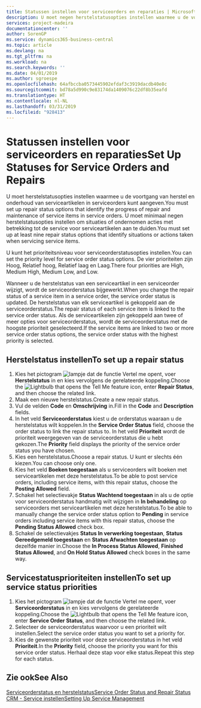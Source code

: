 ```yaml
---
title: Statussen instellen voor serviceorders en reparaties | Microsoft Docs
description: U moet negen herstelstatusopties instellen waarmee u de voortgang van herstel en onderhoud van serviceartikelen in serviceorders kunt aangeven.
services: project-madeira
documentationcenter: ''
author: SorenGP
ms.service: dynamics365-business-central
ms.topic: article
ms.devlang: na
ms.tgt_pltfrm: na
ms.workload: na
ms.search.keywords: ''
ms.date: 04/01/2019
ms.author: sgroespe
ms.openlocfilehash: 64afbccba0573445902efdaf3c3919dacdb40e8c
ms.sourcegitcommit: bd78a5d990c9e83174da1409076c22df8b35eafd
ms.translationtype: HT
ms.contentlocale: nl-NL
ms.lasthandoff: 03/31/2019
ms.locfileid: "928413"
---
```

# <a name="set-up-statuses-for-service-orders-and-repairs"></a><span data-ttu-id="8e038-103">Statussen instellen voor serviceorders en reparaties</span><span class="sxs-lookup"><span data-stu-id="8e038-103">Set Up Statuses for Service Orders and Repairs</span></span>
<span data-ttu-id="8e038-104">U moet herstelstatusopties instellen waarmee u de voortgang van herstel en onderhoud van serviceartikelen in serviceorders kunt aangeven.</span><span class="sxs-lookup"><span data-stu-id="8e038-104">You must set up repair status options that identify the progress of repair and maintenance of service items in service orders.</span></span> <span data-ttu-id="8e038-105">U moet minimaal negen herstelstatusopties instellen om situaties of ondernomen acties met betrekking tot de service voor serviceartikelen aan te duiden.</span><span class="sxs-lookup"><span data-stu-id="8e038-105">You must set up at least nine repair status options that identify situations or actions taken when servicing service items.</span></span>  

<span data-ttu-id="8e038-106">U kunt het prioriteitsniveau voor serviceorderstatusopties instellen.</span><span class="sxs-lookup"><span data-stu-id="8e038-106">You can set the priority level for service order status options.</span></span> <span data-ttu-id="8e038-107">De vier prioriteiten zijn Hoog, Relatief hoog, Relatief laag en Laag.</span><span class="sxs-lookup"><span data-stu-id="8e038-107">There four priorities are High, Medium High, Medium Low, and Low.</span></span>  

<span data-ttu-id="8e038-108">Wanneer u de herstelstatus van een serviceartikel in een serviceorder wijzigt, wordt de serviceorderstatus bijgewerkt.</span><span class="sxs-lookup"><span data-stu-id="8e038-108">When you change the repair status of a service item in a service order, the service order status is updated.</span></span> <span data-ttu-id="8e038-109">De herstelstatus van elk serviceartikel is gekoppeld aan de serviceorderstatus.</span><span class="sxs-lookup"><span data-stu-id="8e038-109">The repair status of each service item is linked to the service order status.</span></span> <span data-ttu-id="8e038-110">Als de serviceartikelen zijn gekoppeld aan twee of meer opties voor serviceorderstatus, wordt de serviceorderstatus met de hoogste prioriteit geselecteerd.</span><span class="sxs-lookup"><span data-stu-id="8e038-110">If the service items are linked to two or more service order status options, the service order status with the highest priority is selected.</span></span>  

## <a name="to-set-up-a-repair-status"></a><span data-ttu-id="8e038-111">Herstelstatus instellen</span><span class="sxs-lookup"><span data-stu-id="8e038-111">To set up a repair status</span></span>  
1. <span data-ttu-id="8e038-112">Kies het pictogram ![lampje dat de functie Vertel me opent](media/ui-search/search_small.png "Vertel me wat u wilt doen"), voer **Herstelstatus** in en kies vervolgens de gerelateerde koppeling.</span><span class="sxs-lookup"><span data-stu-id="8e038-112">Choose the ![Lightbulb that opens the Tell Me feature](media/ui-search/search_small.png "Tell me what you want to do") icon, enter **Repair Status**, and then choose the related link.</span></span>
2. <span data-ttu-id="8e038-113">Maak een nieuwe herstelstatus.</span><span class="sxs-lookup"><span data-stu-id="8e038-113">Create a new repair status.</span></span>  
3. <span data-ttu-id="8e038-114">Vul de velden **Code** en **Omschrijving** in.</span><span class="sxs-lookup"><span data-stu-id="8e038-114">Fill in the **Code** and **Description** fields.</span></span>  
4. <span data-ttu-id="8e038-115">In het veld **Serviceorderstatus** kiest u de orderstatus waaraan u de herstelstatus wilt koppelen.</span><span class="sxs-lookup"><span data-stu-id="8e038-115">In the **Service Order Status** field, choose the order status to link the repair status to.</span></span> <span data-ttu-id="8e038-116">In het veld **Prioriteit** wordt de prioriteit weergegeven van de serviceorderstatus die u hebt gekozen.</span><span class="sxs-lookup"><span data-stu-id="8e038-116">The **Priority** field displays the priority of the service order status you have chosen.</span></span>  
5. <span data-ttu-id="8e038-117">Kies een herstelstatus.</span><span class="sxs-lookup"><span data-stu-id="8e038-117">Choose a repair status.</span></span> <span data-ttu-id="8e038-118">U kunt er slechts één kiezen.</span><span class="sxs-lookup"><span data-stu-id="8e038-118">You can choose only one.</span></span>  
6. <span data-ttu-id="8e038-119">Kies het veld **Boeken toegestaan** als u serviceorders wilt boeken met serviceartikelen met deze herstelstatus.</span><span class="sxs-lookup"><span data-stu-id="8e038-119">To be able to post service orders, including service items, with this repair status, choose the **Posting Allowed** field.</span></span>  
7. <span data-ttu-id="8e038-120">Schakel het selectievakje **Status Wachtend toegestaan** in als u de optie voor serviceorderstatus handmatig wilt wijzigen in **In behandeling** op serviceorders met serviceartikelen met deze herstelstatus.</span><span class="sxs-lookup"><span data-stu-id="8e038-120">To be able to manually change the service order status option to **Pending** in service orders including service items with this repair status, choose the **Pending Status Allowed** check box.</span></span>  
8. <span data-ttu-id="8e038-121">Schakel de selectievakjes **Status In verwerking toegestaan**, **Status Gereedgemeld toegestaan** en **Status Afwachten toegestaan** op dezelfde manier in.</span><span class="sxs-lookup"><span data-stu-id="8e038-121">Choose the **In Process Status Allowed**, **Finished Status Allowed**, and **On Hold Status Allowed** check boxes in the same way.</span></span>
  
## <a name="to-set-up-service-status-priorities"></a><span data-ttu-id="8e038-122">Servicestatusprioriteiten instellen</span><span class="sxs-lookup"><span data-stu-id="8e038-122">To set up service status priorities</span></span>  
1. <span data-ttu-id="8e038-123">Kies het pictogram ![lampje dat de functie Vertel me opent](media/ui-search/search_small.png "Vertel me wat u wilt doen"), voer **Serviceorderstatus** in en kies vervolgens de gerelateerde koppeling.</span><span class="sxs-lookup"><span data-stu-id="8e038-123">Choose the ![Lightbulb that opens the Tell Me feature](media/ui-search/search_small.png "Tell me what you want to do") icon, enter **Service Order Status**, and then choose the related link.</span></span>  
2. <span data-ttu-id="8e038-124">Selecteer de serviceorderstatus waarvoor u een prioriteit wilt instellen.</span><span class="sxs-lookup"><span data-stu-id="8e038-124">Select the service order status you want to set a priority for.</span></span>  
3. <span data-ttu-id="8e038-125">Kies de gewenste prioriteit voor deze serviceorderstatus in het veld **Prioriteit**.</span><span class="sxs-lookup"><span data-stu-id="8e038-125">In the **Priority** field, choose the priority you want for this service order status.</span></span> <span data-ttu-id="8e038-126">Herhaal deze stap voor elke status.</span><span class="sxs-lookup"><span data-stu-id="8e038-126">Repeat this step for each status.</span></span>  

## <a name="see-also"></a><span data-ttu-id="8e038-127">Zie ook</span><span class="sxs-lookup"><span data-stu-id="8e038-127">See Also</span></span>  
[<span data-ttu-id="8e038-128">Serviceorderstatus en herstelstatus</span><span class="sxs-lookup"><span data-stu-id="8e038-128">Service Order Status and Repair Status</span></span>](service-service-order-status-and-repair-status.md)  
[<span data-ttu-id="8e038-129">CRM - Service instellen</span><span class="sxs-lookup"><span data-stu-id="8e038-129">Setting Up Service Management</span></span>](service-setup-service.md)  
